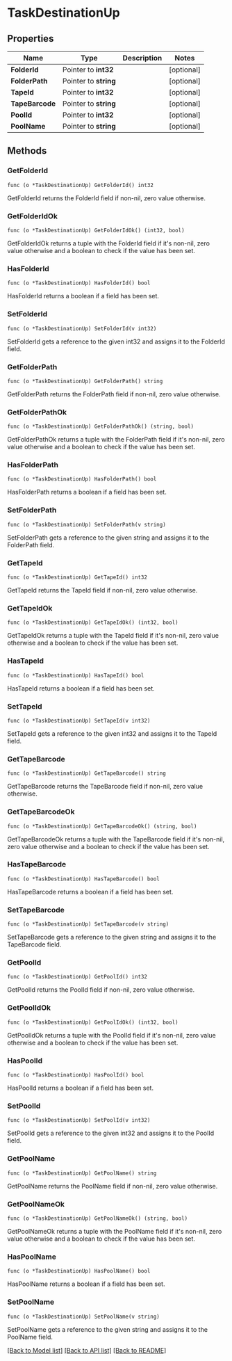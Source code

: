 # TaskDestinationUp

## Properties

Name | Type | Description | Notes
------------ | ------------- | ------------- | -------------
**FolderId** | Pointer to **int32** |  | [optional] 
**FolderPath** | Pointer to **string** |  | [optional] 
**TapeId** | Pointer to **int32** |  | [optional] 
**TapeBarcode** | Pointer to **string** |  | [optional] 
**PoolId** | Pointer to **int32** |  | [optional] 
**PoolName** | Pointer to **string** |  | [optional] 

## Methods

### GetFolderId

`func (o *TaskDestinationUp) GetFolderId() int32`

GetFolderId returns the FolderId field if non-nil, zero value otherwise.

### GetFolderIdOk

`func (o *TaskDestinationUp) GetFolderIdOk() (int32, bool)`

GetFolderIdOk returns a tuple with the FolderId field if it's non-nil, zero value otherwise
and a boolean to check if the value has been set.

### HasFolderId

`func (o *TaskDestinationUp) HasFolderId() bool`

HasFolderId returns a boolean if a field has been set.

### SetFolderId

`func (o *TaskDestinationUp) SetFolderId(v int32)`

SetFolderId gets a reference to the given int32 and assigns it to the FolderId field.

### GetFolderPath

`func (o *TaskDestinationUp) GetFolderPath() string`

GetFolderPath returns the FolderPath field if non-nil, zero value otherwise.

### GetFolderPathOk

`func (o *TaskDestinationUp) GetFolderPathOk() (string, bool)`

GetFolderPathOk returns a tuple with the FolderPath field if it's non-nil, zero value otherwise
and a boolean to check if the value has been set.

### HasFolderPath

`func (o *TaskDestinationUp) HasFolderPath() bool`

HasFolderPath returns a boolean if a field has been set.

### SetFolderPath

`func (o *TaskDestinationUp) SetFolderPath(v string)`

SetFolderPath gets a reference to the given string and assigns it to the FolderPath field.

### GetTapeId

`func (o *TaskDestinationUp) GetTapeId() int32`

GetTapeId returns the TapeId field if non-nil, zero value otherwise.

### GetTapeIdOk

`func (o *TaskDestinationUp) GetTapeIdOk() (int32, bool)`

GetTapeIdOk returns a tuple with the TapeId field if it's non-nil, zero value otherwise
and a boolean to check if the value has been set.

### HasTapeId

`func (o *TaskDestinationUp) HasTapeId() bool`

HasTapeId returns a boolean if a field has been set.

### SetTapeId

`func (o *TaskDestinationUp) SetTapeId(v int32)`

SetTapeId gets a reference to the given int32 and assigns it to the TapeId field.

### GetTapeBarcode

`func (o *TaskDestinationUp) GetTapeBarcode() string`

GetTapeBarcode returns the TapeBarcode field if non-nil, zero value otherwise.

### GetTapeBarcodeOk

`func (o *TaskDestinationUp) GetTapeBarcodeOk() (string, bool)`

GetTapeBarcodeOk returns a tuple with the TapeBarcode field if it's non-nil, zero value otherwise
and a boolean to check if the value has been set.

### HasTapeBarcode

`func (o *TaskDestinationUp) HasTapeBarcode() bool`

HasTapeBarcode returns a boolean if a field has been set.

### SetTapeBarcode

`func (o *TaskDestinationUp) SetTapeBarcode(v string)`

SetTapeBarcode gets a reference to the given string and assigns it to the TapeBarcode field.

### GetPoolId

`func (o *TaskDestinationUp) GetPoolId() int32`

GetPoolId returns the PoolId field if non-nil, zero value otherwise.

### GetPoolIdOk

`func (o *TaskDestinationUp) GetPoolIdOk() (int32, bool)`

GetPoolIdOk returns a tuple with the PoolId field if it's non-nil, zero value otherwise
and a boolean to check if the value has been set.

### HasPoolId

`func (o *TaskDestinationUp) HasPoolId() bool`

HasPoolId returns a boolean if a field has been set.

### SetPoolId

`func (o *TaskDestinationUp) SetPoolId(v int32)`

SetPoolId gets a reference to the given int32 and assigns it to the PoolId field.

### GetPoolName

`func (o *TaskDestinationUp) GetPoolName() string`

GetPoolName returns the PoolName field if non-nil, zero value otherwise.

### GetPoolNameOk

`func (o *TaskDestinationUp) GetPoolNameOk() (string, bool)`

GetPoolNameOk returns a tuple with the PoolName field if it's non-nil, zero value otherwise
and a boolean to check if the value has been set.

### HasPoolName

`func (o *TaskDestinationUp) HasPoolName() bool`

HasPoolName returns a boolean if a field has been set.

### SetPoolName

`func (o *TaskDestinationUp) SetPoolName(v string)`

SetPoolName gets a reference to the given string and assigns it to the PoolName field.


[[Back to Model list]](../README.md#documentation-for-models) [[Back to API list]](../README.md#documentation-for-api-endpoints) [[Back to README]](../README.md)


